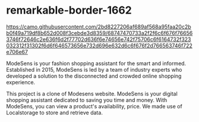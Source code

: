 # remarkable-border-1662
https://camo.githubusercontent.com/2bd8227206af689af568a95faa20c2bb0f49a719df8b652d008f3cebde3d8359/68747470733a2f2f6c6f676f766563746f72646c2e636f6d2f77702d636f6e74656e742f75706c6f6164732f323032312f31302f6d6f646573656e732d696e632d6c6f676f2d766563746f722e706e67

ModeSens is your fashion shopping assistant for the smart and informed. Established in 2015, ModeSens is led by a team of industry experts who developed a solution to the disconnected and crowded online shopping experience.

This project is a clone of Modesens website. ModeSens is your digital shopping assistant dedicated to saving you time and money. With ModeSens, you can view a product's availability, price. We made use of Localstorage to store and retrieve data.
